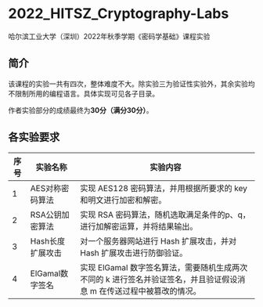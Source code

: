 # 2022_HITSZ_Cryptography-Labs

哈尔滨工业大学（深圳）2022年秋季学期《密码学基础》课程实验

## 简介

该课程的实验一共有四次，整体难度不大。除实验三为验证性实验外，其余实验均不限制所用的编程语言。具体实现可见各子目录。

作者实验部分的成绩最终为**30分（满分30分）**。

## 各实验要求

| 序号 | 实验名称         | 实验内容                                                     |
| ---- | ---------------- | ------------------------------------------------------------ |
| 1    | AES对称密码算法  | 实现 AES128 密码算法，并用根据所要求的 key 和明文进行加密和解密。 |
| 2    | RSA公钥加密算法  | 实现 RSA 密码算法，随机选取满足条件的p、q，进行加解密运算，并将结果输出。 |
| 3    | Hash长度扩展攻击 | 对一个服务器网站进行 Hash 扩展攻击，并对 Hash 扩展攻击进行防御验证。 |
| 4    | ElGamal数字签名  | 实现 ElGamal 数字签名算法，需要随机生成两次不同的 k 进行签名并验证签名，并且验证假设消息 m 在传送过程中被篡改的情况。 |

